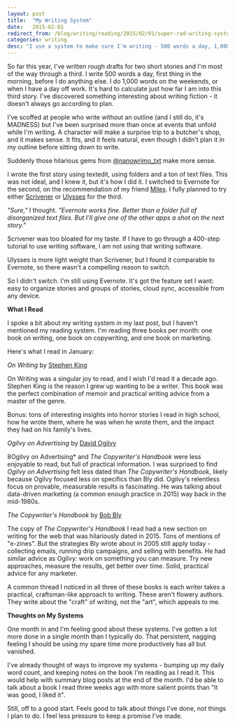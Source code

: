 ```yaml
---
layout: post
title:  "My Writing System"
date:   2015-02-01
redirect_from: /blog/writing/reading/2015/02/01/super-rad-writing-system.html
categories: writing
desc: "I use a system to make sure I'm writing - 500 words a day, 1,000 words per day on the weekends."
---
```


So far this year, I've written rough drafts for two short stories and I'm most of the way through a third. I write 500 words a day, first thing in the morning, before I do anything else. I do 1,000 words on the weekends, or when I have a day off work. It's hard to calculate just how far I am into this third story. I've discovered something interesting about writing fiction - it doesn't always go according to plan.

I've scoffed at people who write without an outline (and I still do, it's MADNESS) but I've been surprised more than once at events that unfold while I'm writing. A character will make a surprise trip to a butcher's shop, and it makes sense. It fits, and it feels natural, even though I didn't plan it in my outline before sitting down to write.

Suddenly those hilarious gems from [@nanowrimo_txt](https://twitter.com/nanowrimo_txt) make more sense.

I wrote the first story using textedit, using folders and a ton of text files. This was not ideal, and I knew it, but it's how I did it. I switched to Evernote for the second, on the recommendation of my friend [Miles](http://mileszs.com/). I fully planned to try either [Scrivener](http://www.literatureandlatte.com/scrivener.php) or [Ulysses](http://www.ulyssesapp.com/) for the third.

*"Sure,"* I thought. *"Evernote works fine. Better than a folder full of disorganized text files. But I'll give one of the other apps a shot on the next story."*

Scrivener was too bloated for my taste. If I have to go through a 400-step tutorial to use writing software, I am not using that writing software.

Ulysses is more light weight than Scrivener, but I found it comparable to Evernote, so there wasn't a compelling reason to switch.

So I didn't switch. I'm still using Evernote. It's got the feature set I want: easy to organize stories and groups of stories, cloud sync, accessible from any device.

**What I Read**

I spoke a bit about my writing system in my last post, but I haven't mentioned my reading system. I'm reading three books per month: one book on writing, one book on copywriting, and one book on marketing.

Here's what I read in January:

*On Writing* by [Stephen King](http://stephenking.com/)

On Writing was a singular joy to read, and I wish I'd read it a decade ago. Stephen King is the reason I grew up wanting to be a writer. This book was the perfect combination of memoir and practical writing advice from a master of the genre.

Bonus: tons of interesting insights into horror stories I read in high school, how he wrote them, where he was when he wrote them, and the impact they had on his family's lives.

*Ogilvy on Advertising* by [David Ogilvy](http://www.ogilvy.com/About/Our-History/David-Ogilvy-Bio.aspx)

8Ogilvy on Advertising* and *The Copywriter's Handbook* were less enjoyable to read, but full of practical information. I was surprised to find *Ogilvy on Advertising* felt less dated than *The Copywriter's Handbook*, likely because Ogilvy focused less on specifics than Bly did. Ogilvy's relentless focus on provable, measurable results is fascinating. He was talking about data-driven marketing (a common enough practice in 2015) way back in the mid-1980s.

*The Copywriter's Handbook* by [Bob Bly](http://bly.com/new/index.html)

The copy of *The Copywriter's Handbook* I read had a new section on writing for the web that was hilariously dated in 2015. Tons of mentions of "e-zines". But the strategies Bly wrote about in 2005 still apply today - collecting emails, running drip campaigns, and selling with benefits. He had similar advice as Ogilvy: work on something you can measure. Try new approaches, measure the results, get better over time. Solid, practical advice for any marketer.

A common thread I noticed in all three of these books is each writer takes a practical, craftsman-like approach to writing. These aren't flowery authors. They write about the "craft" of writing, not the "art", which appeals to me.

**Thoughts on My Systems**

One month in and I'm feeling good about these systems. I've gotten a lot more done in a single month than I typically do. That persistent, nagging feeling I should be using my spare time more productively has all but vanished.

I've already thought of ways to improve my systems - bumping up my daily word count, and keeping notes on the book I'm reading as I read it. This would help with summary blog posts at the end of the month. I'd be able to talk about a book I read three weeks ago with more salient points than "It was good, I liked it".

Still, off to a good start. Feels good to talk about things I've done, not things I plan to do. I feel less pressure to keep a promise I've made.
